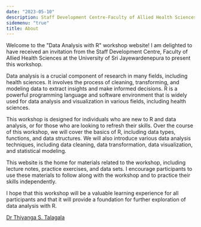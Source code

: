 ```yaml
---
date: "2023-05-10"
description: Staff Development Centre-Faculty of Allied Health Sciences
sidemenu: "true"
title: About
---
```



Welcome to the "Data Analysis with R" workshop website! I am delighted to have received an invitation from the Staff Development Centre, Faculty of Allied Health Sciences at the University of Sri Jayewardenepura to present this workshop.

Data analysis is a crucial component of research in many fields, including health sciences. It involves the process of cleaning, transforming, and modeling data to extract insights and make informed decisions. R is a powerful programming language and software environment that is widely used for data analysis and visualization in various fields, including health sciences.

This workshop is designed for individuals who are new to R and data analysis, or for those who are looking to refresh their skills. Over the course of this workshop, we will cover the basics of R, including data types, functions, and data structures. We will also introduce various data analysis techniques, including data cleaning, data transformation, data visualization, and statistical modeling.

This website is the home for materials related to the workshop, including lecture notes, practice exercises, and data sets. I encourage participants to use these materials to follow along with the workshop and to practice their skills independently.

I hope that this workshop will be a valuable learning experience for all participants and that it will provide a foundation for further exploration of data analysis with R.



[Dr Thiyanga S. Talagala](https://thiyanga.netlify.app/)
